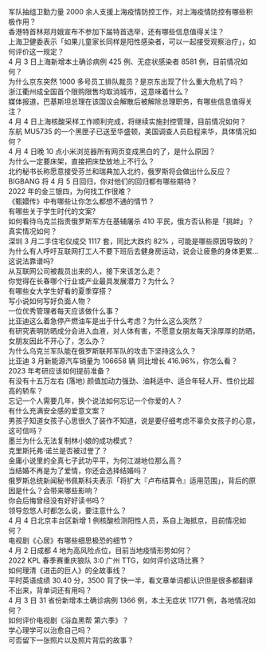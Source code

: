 军队抽组卫勤力量 2000 余人支援上海疫情防控工作，对上海疫情防控有哪些积极作用？  
香港特首林郑月娥宣布不参加下届特首选举，还有哪些信息值得关注？  
上海卫健委表示「如果儿童家长同样是阳性感染者，可以一起接受观察治疗」，如何评价这一规定？  
4 月 3 日上海新增本土确诊病例 425 例、无症状感染者 8581 例，目前情况如何？  
为什么京东突然 1000 多号员工排队裁员？是京东出现了什么重大危机了吗？  
浙江衢州成全国首个限购限售均取消城市，这意味着什么？  
媒体报道，巴基斯坦总理在该国议会解散后被解除总理职务，有哪些信息值得关注？  
4 月 4 日上海核酸采样工作顺利完成，将继续实施封控管理，目前情况如何？  
东航 MU5735 的一个黑匣子已送至华盛顿，美国调查人员启程来华，具体情况如何？  
4 月 4 日晚 10 点小米浏览器所有网页变成黑白的了，是什么原因？  
为什么一定要床架，直接把床垫放地上不行么？  
北约秘书长称愿意接受芬兰和瑞典加入北约，俄罗斯将会做出什么反应？  
BIGBANG 将 4 月 5 日回归，你对他们的回归都有哪些期待？  
2022 年的金三银四，为何找工作很难？  
《甄嬛传》中有哪些让你怎么都想不通的情节？  
有哪些关于学生时代的文案?  
如何看待乌克兰指责俄罗斯军方在基辅屠杀 410 平民，俄方否认称是「挑衅」？真实情况如何？  
深圳 3 月二手住宅仅成交 1117 套，同比大跌约 82% ，可能是哪些原因导致的？  
为什么有人呼吁互联网打工人不要下班后去健身房运动，说会让疲惫的身体更累…这说法靠谱吗?  
从互联网公司被裁员出来的人，接下来该怎么走？  
你觉得在长春哪个行业或产业最具发展潜力？为什么？  
有哪些女大学生好看的夏季穿搭？  
写小说如何写好负面人物？  
一位优秀管理者每天应该做什么事？  
比亚迪这么着急停产燃油车是出于什么考虑？为什么这么突然？  
有研究表明防晒成分会进入血液，对人体有害，不愿意女朋友每天涂厚厚的防晒，女朋友因此不开心了，怎么办？  
为什么乌克兰军队能在俄罗斯联邦军队的攻击下坚持这么久？  
比亚迪 3 月新能源汽车销量为 106658 辆 同比增长 416.96%，你怎么看？  
2023 年考研应该如何提前准备？  
有没有十五万左右 (落地) 颜值加动力强劲、油耗适中、适合年轻人开、性价比超高的轿车？  
忘记一个人需要几年，换个说法如何忘记一个你爱的人？  
有什么充满安全感的爱意文案？  
男孩子知道女孩子心思很久了装作不知道，说是要仔细考虑不辜负女孩子的心意，这可信吗？  
墨兰为什么无法复制林小娘的成功模式？  
克里斯托弗·诺兰是否被过誉了？  
金庸小说里的全真七子武功平平，为何江湖地位那么高？  
当结婚不再是为了爱情，你还会选择结婚吗？  
俄罗斯总统新闻秘书佩斯科夫表示「将扩大『卢布结算令』适用范围」，背后的原因是什么？会带来哪些影响？  
你会后悔曾经没有好好读书吗？  
领导忽悠人时都怎么说，要注意什么？  
4 月 4 日北京丰台区新增 1 例核酸检测阳性人员，系自上海抵京，目前情况如何？  
电视剧《心居》有哪些细思极恐的细节？  
4 月 2 日成都 4 地为高风险点位，目前当地疫情形势如何？  
2022 KPL 春季赛重庆狼队 3:0 广州 TTG，如何评价这场比赛？  
如何理清《进击的巨人》的全故事线？  
平时英语成绩 30.40 分，3500 背了快一半，看文章单词都认识但是很多都翻译不出来，背单词还有用吗？  
4 月 3 日 31 省份新增本土确诊病例 1366 例，本土无症状 11771 例，各地情况如何？  
如何评价电视剧《浴血黑帮 第六季》？  
学心理学可以治愈自己吗？  
可否留下一张照片以及照片背后的故事？  
